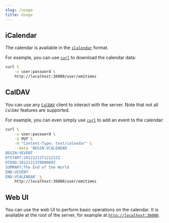 ```yaml
---
slug: /usage
title: Usage
---
```


## iCalendar

The calendar is available in the [`iCalendar`](https://icalendar.org) format.

For example, you can use [`curl`](https://curl.se) to download the calendar data:

```sh
curl \
    -u user:password \
    http://localhost:36000/user/emitimes
```

## CalDAV

You can use any [`CalDAV`](https://devguide.calconnect.org/CalDAV) client
to interact with the server.
Note that not all `CalDAV` features are supported.

For example, you can even simply use [`curl`](https://curl.se)
to add an event to the calendar:

```sh
curl \
    -u user:password \
    -X PUT \
    -H "Content-Type: text/calendar" \
    --data 'BEGIN:VCALENDAR
BEGIN:VEVENT
DTSTART:20121212T121212Z
DTEND:20121213T000000Z
SUMMARY:The End of the World
END:VEVENT
END:VCALENDAR' \
    http://localhost:36000/user/emitimes
```

## Web UI

You can use the web UI to perform basic operations on the calendar.
It is available at the root of the server,
for example at [`http://localhost:36000`](http://localhost:36000).

